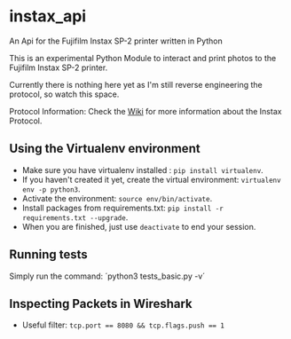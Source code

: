 # instax_api
An Api for the Fujifilm Instax SP-2 printer written in Python

This is an experimental Python Module to interact and print photos to the Fujifilm Instax SP-2 printer.

Currently there is nothing here yet as I'm still reverse engineering the protocol, so watch this space.

Protocol Information: Check the [Wiki](https://github.com/jpwsutton/instax_api/wiki) for more information about the Instax Protocol.




## Using the Virtualenv environment

* Make sure you have virtualenv installed : `pip install virtualenv`.
* If you haven't created it yet, create the virtual environment: `virtualenv env -p python3`.
* Activate the environment: `source env/bin/activate`.
* Install packages from requirements.txt: `pip install -r requirements.txt --upgrade`.
* When you are finished, just use `deactivate` to end your session.

## Running tests
Simply run the command: ´python3 tests_basic.py -v´


## Inspecting Packets in Wireshark
* Useful filter: `tcp.port == 8080 && tcp.flags.push == 1`
